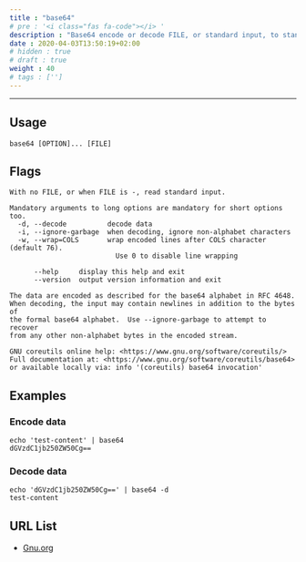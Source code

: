 ```yaml
---
title : "base64"
# pre : '<i class="fas fa-code"></i> '
description : "Base64 encode or decode FILE, or standard input, to standard output."
date : 2020-04-03T13:50:19+02:00
# hidden : true
# draft : true
weight : 40
# tags : ['']
---
```


---

## Usage

```plain
base64 [OPTION]... [FILE]
```

## Flags

```plain
With no FILE, or when FILE is -, read standard input.

Mandatory arguments to long options are mandatory for short options too.
  -d, --decode          decode data
  -i, --ignore-garbage  when decoding, ignore non-alphabet characters
  -w, --wrap=COLS       wrap encoded lines after COLS character (default 76).
                          Use 0 to disable line wrapping

      --help     display this help and exit
      --version  output version information and exit

The data are encoded as described for the base64 alphabet in RFC 4648.
When decoding, the input may contain newlines in addition to the bytes of
the formal base64 alphabet.  Use --ignore-garbage to attempt to recover
from any other non-alphabet bytes in the encoded stream.

GNU coreutils online help: <https://www.gnu.org/software/coreutils/>
Full documentation at: <https://www.gnu.org/software/coreutils/base64>
or available locally via: info '(coreutils) base64 invocation'
```

## Examples

### Encode data

```plain
echo 'test-content' | base64
dGVzdC1jb250ZW50Cg==
```

### Decode data

```plain
echo 'dGVzdC1jb250ZW50Cg==' | base64 -d
test-content
```

## URL List

- [Gnu.org](https://www.gnu.org/software/coreutils/base64)
